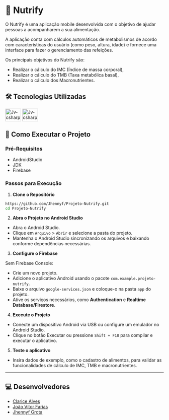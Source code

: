 
# 🍏 Nutrify

O Nutrify é uma aplicação mobile desenvolvida com o objetivo de ajudar pessoas a acompanharem a sua alimentação.

A aplicação conta com cálculos automáticos de metabolismos de acordo com características do usuário (como peso, altura, idade) e fornece uma interface para fazer o gerenciamento das refeições.

Os principais objetivos do Nutrify são:
- Realizar o cálculo do IMC (Índice de massa corporal),
- Realizar o cálculo do TMB (Taxa metabólica basal),
- Realizar o cálculo dos Macronutrientes.

## 🛠️ Tecnologias Utilizadas

<div>
<img align="center" alt="Jv-csharp" height="40" width="50" src="https://cdn.jsdelivr.net/gh/devicons/devicon@latest/icons/androidstudio/androidstudio-plain-wordmark.svg"/> 
<img align="center" alt="Jv-csharp" height="40" width="50" src="https://cdn.jsdelivr.net/gh/devicons/devicon@latest/icons/firebase/firebase-original-wordmark.svg"/> 
</div>

## 🚀 Como Executar o Projeto

### Pré-Requisitos

- AndroidStudio
- JDK
- Firebase

### Passos para Execução

1. **Clone o Repositório**

```bash
https://github.com/Jhennyf/Projeto-Nutrify.git
cd Projeto-Nutrify
```

2. **Abra o Projeto no Android Studio**

- Abra o Android Studio.
- Clique em `Arquivo` > `Abrir` e selecione a pasta do projeto.
- Mantenha o Android Studio sincronizando os arquivos e baixando conforme dependências necessárias.

3. **Configure o Firebase** <br>

Sem Firebase Console:
- Crie um novo projeto.
- Adicione o aplicativo Android usando o pacote `com.example.projeto-nutrify`.
- Baixe o arquivo `google-services.json` e coloque-o na pasta `app` do projeto.
- Ative os serviços necessários, como **Authentication** e **Realtime Database/Firestore**.

4. **Execute o Projeto**

- Conecte um dispositivo Android via USB ou configure um emulador no Android Studio.
- Clique no botão Executar ou pressione `Shift + F10` para compilar e executar o aplicativo.

5. **Teste o aplicativo**

- Insira dados de exemplo, como o cadastro de alimentos, para validar as funcionalidades de cálculo de IMC, TMB e macronutrientes.

---

## 💻 Desenvolvedores

- [Clarice Alves](https://github.com/claricealvs)
- [João Vitor Farias](https://github.com/joaov12)
- [Jhennyf Grota](https://github.com/Jhennyf)




